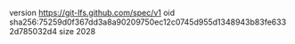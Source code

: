 version https://git-lfs.github.com/spec/v1
oid sha256:75259d0f367dd3a8a90209750ec12c0745d955d1348943b83fe6332d785032d4
size 2028
